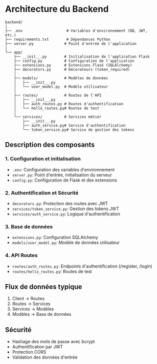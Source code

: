 # Architecture du Backend

```
backend/
│
├── .env                    # Variables d'environnement (DB, JWT, etc.)
├── requirements.txt        # Dépendances Python
├── server.py              # Point d'entrée de l'application
│
└── app/
    ├── __init__.py        # Initialisation de l'application Flask
    ├── config.py          # Configuration de l'application
    ├── extensions.py      # Extensions Flask (SQLAlchemy)
    ├── decorators.py      # Décorateurs (token_required)
    │
    ├── models/            # Modèles de données
    │   ├── __init__.py
    │   └── user_model.py  # Modèle utilisateur
    │
    ├── routes/            # Routes de l'API
    │   ├── __init__.py
    │   ├── auth_routes.py # Routes d'authentification
    │   └── hello_routes.py# Routes de test
    │
    └── services/          # Services métier
        ├── __init__.py
        ├── auth_service.py# Service d'authentification
        └── token_service.py# Service de gestion des tokens

```

## Description des composants

### 1. Configuration et initialisation

- `.env`: Configuration des variables d'environnement
- `server.py`: Point d'entrée, initialisation du serveur
- `config.py`: Configuration de Flask et des extensions

### 2. Authentification et Sécurité

- `decorators.py`: Protection des routes avec JWT
- `services/token_service.py`: Gestion des tokens JWT
- `services/auth_service.py`: Logique d'authentification

### 3. Base de données

- `extensions.py`: Configuration SQLAlchemy
- `models/user_model.py`: Modèle de données utilisateur

### 4. API Routes

- `routes/auth_routes.py`: Endpoints d'authentification (/register, /login)
- `routes/hello_routes.py`: Routes de test

## Flux de données typique

1. Client → Routes
2. Routes → Services
3. Services → Modèles
4. Modèles → Base de données

## Sécurité

- Hashage des mots de passe avec bcrypt
- Authentification par JWT
- Protection CORS
- Validation des données d'entrée
